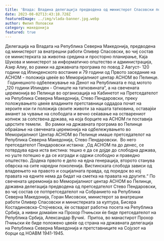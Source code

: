 ```yaml
---
title: 'Влада: Владина делегација предводена од министерот Спасовски по повод Илинден положи цвеќе пред Меморијалниот центар АСНОМ во Пелинце - 02 АВГУСТ 2023'
date: 2023-08-02T13:43:18.728Z
featuredImage: ../img/vlada-banner.jpg.webp
author: Филип Поповски
category: македонија
featured: true
---
```

Делегација на Владата на Република Северна Македонија, предводена од министерот за внатрешни работи Оливер Спасовски, во чиј состав се министерката за животна средина и просторно планирање, Каја Шукова и министерот за информатичко општество и администрација, Азир Алиу, во рамки на државната програма по повод 2 Август- 120 години од Илинденското востание и 79 години од Првото заседание на АСНОМ - положија цвеќе во Меморијалниот центар АСНОМ во Пелинце.
 
Годинешното одбележување на Денот на Републиката е под мотото „120 години Илинден - Огниште на татковината“, а на свечената церемонија во Пелинце во организација на Кабинетот на Претседателот на Република Северна Македонија, Стево Пендаровски, преку положувањето цвеќе владините претставници оддадоа почит на хероите кои ги положија своите животи за нашата татковина, оставајќи аманет за чување на слободата и вечно сеќавање на остварениот копнеж за сопствена држава, на која борците на АСНОМ ги поставија цврстите темели.
 
Во рамки на државната програма во Пелинце обраќање на свечената церемонија на одбележувањето во Меморијалниот Центар АСНОМ во Пелинце имаше претседателот на Република Северна Македонија, Стево Пендаровски. 
Во него претседателот Пендаровски истакна: „Од АСНОМ па до денес, се потврдува една иста вистина: тешко е да се дојде до слободна држава, но уште потешко е да се изгради и одржи слободно и праведно општество. Додека првото е дело на една генерација, второто станува обврска на сите наредни поколенија. Вистинската слобода зависи од владеењето на правото и социјалната правда, од поредок во кој правата на едните нема да бидат на сметка на правата на другите.“
По свечената церемонија во Меморијалниот центар АСНОМ во Пелинце, државна делегација предводена од претседателот Стево Пендаровски, во чиј состав се потпретседателот на Собранието на Република Северна Македонија, Горан Мисовски, министерот за внатрешни работи Оливер Спасовски и министерката за култура, Бисера Костадиновска-Стојчевска, ќе остварат работна посета на Република Србија, а нивни домаќин на Прохор Пчињски ќе биде претседателот на Република Србија, Александар Вучиќ. 
Притоа, во манастирот Прохор Пчињски ќе биде положено цвеќе од страна на државната делегација на Република Северна Македонија и претставниците на Сојузот на борци од НОАВМ 1941-1945.
